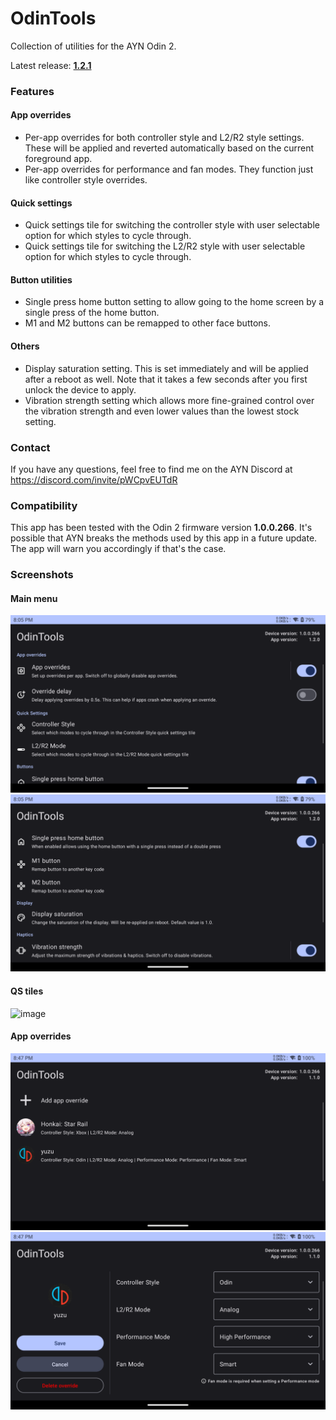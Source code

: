 # OdinTools
Collection of utilities for the AYN Odin 2.

Latest release: **[1.2.1](https://github.com/langerhans/OdinTools/releases/latest)**

### Features
#### App overrides
- Per-app overrides for both controller style and L2/R2 style settings. These will be applied and reverted automatically based on the current foreground app.
- Per-app overrides for performance and fan modes. They function just like controller style overrides.
#### Quick settings
- Quick settings tile for switching the controller style with user selectable option for which styles to cycle through.
- Quick settings tile for switching the L2/R2 style with user selectable option for which styles to cycle through.
#### Button utilities
- Single press home button setting to allow going to the home screen by a single press of the home button.
- M1 and M2 buttons can be remapped to other face buttons.
#### Others
- Display saturation setting. This is set immediately and will be applied after a reboot as well. Note that it takes a few seconds after you first unlock the device to apply.
- Vibration strength setting which allows more fine-grained control over the vibration strength and even lower values than the lowest stock setting.

### Contact
If you have any questions, feel free to find me on the AYN Discord at https://discord.com/invite/pWCpvEUTdR

### Compatibility
This app has been tested with the Odin 2 firmware version **1.0.0.266**. It's possible that AYN breaks the methods used by this app in a future update. The app will warn you accordingly if that's the case.

### Screenshots
#### Main menu
![image](docs/main.png)
![image](docs/main2.png)
#### QS tiles
![image](docs/qs_tiles.png)
#### App overrides
![image](docs/app_overrides.png)
![image](docs/override_config.png)
